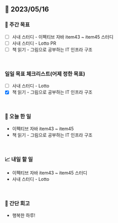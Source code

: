 ## 📅 2023/05/16


### 👏 주간 목표

- [ ] 사내 스터디 - 이펙티브 자바 item43 ~ item45 스터디
- [ ] 사내 스터디 - Lotto PR
- [ ] 책 읽기 - 그림으로 공부하는 IT 인프라 구조

<br/>

### 일일 목표 체크리스트(어제 정한 목표)

- [ ] 사내 스터디 - Lotto
- [x] 책 읽기 - 그림으로 공부하는 IT 인프라 구조

<br/>

### 💯 오늘 한 일

- 이펙티브 자바 item43 ~ item45
- 책 읽기 - 그림으로 공부하는 IT 인프라 구조

<br/>

### 📈 내일 할 일

- 이펙티브 자바 item43 ~ item45 스터디
- 사내 스터디 - Lotto

<br/>

### 🤔 간단 회고

- 행복한 하루!
 
